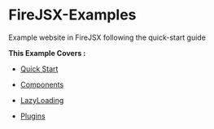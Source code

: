 # FireJSX-Examples
Example website in FireJSX following the quick-start guide

**This Example Covers :**

+ [Quick Start](https://github.com/eAdded/FireJSX/wiki/Quick-Start)

+ [Components](https://github.com/eAdded/FireJSX/wiki/Components)

+ [LazyLoading](https://github.com/eAdded/FireJSX/wiki/Lazy-Loading)

+ [Plugins](https://github.com/eAdded/FireJSX/wiki/Plugins)
